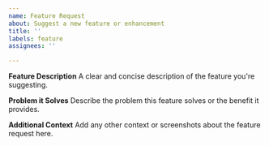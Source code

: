 ```yaml
---
name: Feature Request
about: Suggest a new feature or enhancement
title: ''
labels: feature
assignees: ''

---
```


**Feature Description**
A clear and concise description of the feature you're suggesting.

**Problem it Solves**
Describe the problem this feature solves or the benefit it provides.

**Additional Context**
Add any other context or screenshots about the feature request here.
